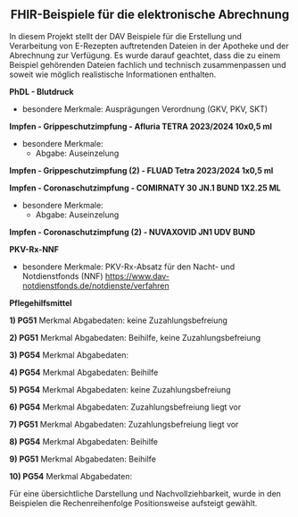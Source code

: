 <h2 align="center">FHIR-Beispiele für die elektronische Abrechnung</h2>
In diesem Projekt stellt der DAV Beispiele für die Erstellung und Verarbeitung von E-Rezepten auftretenden Dateien in der Apotheke und der Abrechnung zur Verfügung. 
Es wurde darauf geachtet, dass die zu einem Beispiel gehörenden Dateien fachlich und technisch zusammenpassen und soweit wie möglich realistische Informationen enthalten.<p>

**PhDL - Blutdruck**
- besondere Merkmale: Ausprägungen Verordnung (GKV, PKV, SKT)

**Impfen - Grippeschutzimpfung - Afluria TETRA 2023/2024 10x0,5 ml**
- besondere Merkmale: 
  - Abgabe: Auseinzelung

**Impfen - Grippeschutzimpfung (2) - FLUAD Tetra 2023/2024 1x0,5 ml**

**Impfen - Coronaschutzimpfung - COMIRNATY 30 JN.1 BUND 1X2.25 ML**
- besondere Merkmale:
  - Abgabe: Auseinzelung

**Impfen - Coronaschutzimpfung (2) - NUVAXOVID JN1 UDV BUND**


**PKV-Rx-NNF**
- besondere Merkmale: PKV-Rx-Absatz für den Nacht- und Notdienstfonds (NNF)
  https://www.dav-notdienstfonds.de/notdienste/verfahren

**Pflegehilfsmittel**

**1) PG51** 
Merkmal Abgabedaten: keine Zuzahlungsbefreiung

**2) PG51**
Merkmal Abgabedaten: Beihilfe, keine Zuzahlungsbefreiung

**3) PG54**
Merkmal Abgabedaten:

**4) PG54**
Merkmal Abgabedaten: Beihilfe

**5) PG54**
Merkmal Abgabedaten: keine Zuzahlungsbefreiung

**6) PG54**
Merkmal Abgabedaten: Zuzahlungsbefreiung liegt vor

**7) PG51**
Merkmal Abgabedaten: Zuzahlungsbefreiung liegt vor

**8) PG54**
Merkmal Abgabedaten: Beihilfe

**9) PG51**
Merkmal Abgabedaten: Beihilfe

**10) PG54**
Merkmal Abgabedaten: 

Für eine übersichtliche Darstellung und Nachvollziehbarkeit, wurde in den Beispielen die Rechenreihenfolge Positionsweise aufsteigt gewählt.